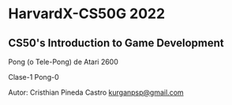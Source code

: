 # HarvardX-CS50G 2022

## CS50's Introduction to Game Development

Pong (o Tele-Pong) de Atari 2600
    
Clase-1     Pong-0

Autor:  Cristhian Pineda Castro
        kurganpsp@gmail.com
